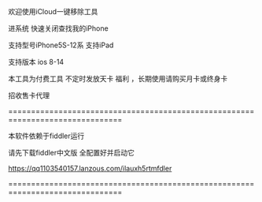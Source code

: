 欢迎使用iCloud一键移除工具

进系统  快速关闭查找我的iPhone 

支持型号iPhone5S-12系   支持iPad  

支持版本 ios 8-14

本工具为付费工具   不定时发放天卡 福利 ，长期使用请购买月卡或终身卡  

招收售卡代理
 
===============================================================================

本软件依赖于fiddler运行 

请先下载fiddler中文版 全配置好并启动它

https://qq1103540157.lanzous.com/ilauxh5rtmfdler

===============================================================================

